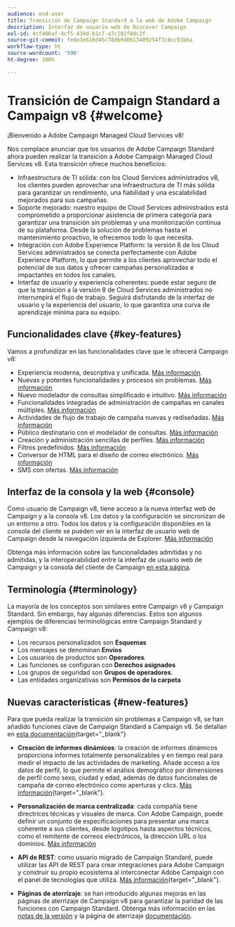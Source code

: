 ```yaml
---
audience: end-user
title: Transición de Campaign Standard a la web de Adobe Campaign
description: Interfaz de usuario web de Discover Campaign
exl-id: 4cf406af-4cf5-434d-b1c7-a7c102f8dc2f
source-git-commit: fede3e616d45c78db9d0613409254f3c8cc93bba
workflow-type: ht
source-wordcount: '590'
ht-degree: 100%

---
```


# Transición de Campaign Standard a Campaign v8 {#welcome}

<!--
We are thrilled to annonce that you, as a Campaign Standard user, can now benefit from the new version of Adobe Campaign Web User Interface. The migration is seemless and will allow you to use all the intuitive features designed to simplify the creation of personalized cross-channel campaigns. Campaign Web User Interface also brings a connected canvas with Adobe Experience Platform for a unified experience.
-->

¡Bienvenido a Adobe Campaign Managed Cloud Services v8!

Nos complace anunciar que los usuarios de Adobe Campaign Standard ahora pueden realizar la transición a Adobe Campaign Managed Cloud Services v8. Esta transición ofrece muchos beneficios:

* Infraestructura de TI sólida: con los Cloud Services administrados v8, los clientes pueden aprovechar una infraestructura de TI más sólida para garantizar un rendimiento, una fiabilidad y una escalabilidad mejorados para sus campañas.
* Soporte mejorado: nuestro equipo de Cloud Services administrados está comprometido a proporcionar asistencia de primera categoría para garantizar una transición sin problemas y una monitorización continua de su plataforma. Desde la solución de problemas hasta el mantenimiento proactivo, le ofrecemos todo lo que necesita.
* Integración con Adobe Experience Platform: la versión 8 de los Cloud Services administrados se conecta perfectamente con Adobe Experience Platform, lo que permite a los clientes aprovechar todo el potencial de sus datos y ofrecer campañas personalizadas e impactantes en todos los canales.
* Interfaz de usuario y experiencia coherentes: puede estar seguro de que la transición a la versión 8 de Cloud Services administrados no interrumpirá el flujo de trabajo. Seguirá disfrutando de la interfaz de usuario y la experiencia del usuario, lo que garantiza una curva de aprendizaje mínima para su equipo.

<!--
As a Campaign Standard user, we now offer you a way to migrate to Adobe Campaign v8. You will benefit from both the new Campaign Web interface and the v8 console.
-->

## Funcionalidades clave {#key-features}

Vamos a profundizar en las funcionalidades clave que le ofrecerá Campaign v8:

* Experiencia moderna, descriptiva y unificada. [Más información](../get-started/connect-to-campaign.md).
* Nuevas y potentes funcionalidades y procesos sin problemas. [Más información](../get-started/user-interface.md)
* Nuevo modelador de consultas simplificado e intuitivo. [Más información](../query/query-modeler-overview.md)
* Funcionalidades integradas de administración de campañas en canales múltiples. [Más información](../msg/gs-messages.md)
* Actividades de flujo de trabajo de campaña nuevas y rediseñadas. [Más información](../workflows/gs-workflows.md)
* Público destinatario con el modelador de consultas. [Más información](../query/query-modeler-overview.md)
* Creación y administración sencillas de perfiles. [Más información](../audience/about-recipients.md)
* Filtros predefinidos. [Más información](../get-started/predefined-filters.md)
* Conversor de HTML para el diseño de correo electrónico. [Más información](../email/existing-content.md)
* SMS con ofertas. [Más información](../msg/offers.md)

## Interfaz de la consola y la web {#console}

Como usuario de Campaign v8, tiene acceso a la nueva interfaz web de Campaign y a la consola v8. Los datos y la configuración se sincronizan de un entorno a otro. Todos los datos y la configuración disponibles en la consola del cliente se pueden ver en la interfaz de usuario web de Campaign desde la navegación izquierda de Explorer. [Más información](../get-started/user-interface.md#user-interface-explorer)

Obtenga más información sobre las funcionalidades admitidas y no admitidas, y la interoperabilidad entre la interfaz de usuario web de Campaign y la consola del cliente de Campaign [en esta página](../get-started/capability-matrix.md).

## Terminología {#terminology}

La mayoría de los conceptos son similares entre Campaign v8 y Campaign Standard. Sin embargo, hay algunas diferencias. Estos son algunos ejemplos de diferencias terminológicas entre Campaign Standard y Campaign v8:

<!--
* Profiles are **Recipients** in the console. [Learn more](../audience/gs-audiences-recipients.md).
* Test profiles are **Seed addresses**. [Learn more](../preview-test/test-deliveries.md).
* The delivery preparation is the **Delivery analysis**. [Learn more](../monitor/prepare-send.md).
* Audiences are **Lists**. [Learn more](../audience/gs-audiences-recipients.md).
-->

* Los recursos personalizados son **Esquemas**
* Los mensajes se denominan **Envíos**
* Los usuarios de productos son **Operadores**.
* Las funciones se configuran con **Derechos asignados**
* Los grupos de seguridad son **Grupos de operadores**.
* Las entidades organizativas son **Permisos de la carpeta**

## Nuevas características {#new-features}

Para que pueda realizar la transición sin problemas a Campaign v8, se han añadido funciones clave de Campaign Standard a Campaign v8. Se detallan en [esta documentación](https://experienceleague.adobe.com/docs/experience-cloud/campaign/campaign-standard-migration-home.html?lang=es){target="_blank"}

* **Creación de informes dinámicos**: la creación de informes dinámicos proporciona informes totalmente personalizables y en tiempo real para medir el impacto de las actividades de marketing. Añade acceso a los datos de perfil, lo que permite el análisis demográfico por dimensiones de perfil como sexo, ciudad y edad, además de datos funcionales de campaña de correo electrónico como aperturas y clics. [Más información](https://experienceleague.adobe.com/docs/experience-cloud/campaign/reporting/get-started-reporting.html?lang=es){target="_blank"}.

* **Personalización de marca centralizada**: cada compañía tiene directrices técnicas y visuales de marca. Con Adobe Campaign, puede definir un conjunto de especificaciones para presentar una marca coherente a sus clientes, desde logotipos hasta aspectos técnicos, como el remitente de correos electrónicos, la dirección URL o los dominios. [Más información](https://experienceleague.adobe.com/docs/experience-cloud/campaign/branding/branding-gs.html?lang=es)

* **API de REST**: como usuario migrado de Campaign Standard, puede utilizar las API de REST para crear integraciones para Adobe Campaign y construir su propio ecosistema al interconectar Adobe Campaign con el panel de tecnologías que utiliza. [Más información](https://experienceleague.adobe.com/docs/experience-cloud/campaign/apis/get-started-apis.html?lang=es){target="_blank"}.

* **Páginas de aterrizaje**: se han introducido algunas mejoras en las páginas de aterrizaje de Campaign v8 para garantizar la paridad de las funciones con Campaign Standard. Obtenga más información en las [notas de la versión](../rn/release-notes.md#new-24-4) y la página de aterrizaje [documentación](../landing-pages/get-started-lp.md).

<!--
* Delivery Alerting: In addition to viewing notifications directly in Campaign, Adobe Campaign also provides an email alerting system to trigger email alerts to users or external stakeholders of important system activities. Create, manage, and receive customizable alerts and dashboards to keep track of delivery successes or failures. Adobe Campaign Delivery Alerting boosts efficiency by keeping all involved Adobe Campaign users in a company automatically informed about the delivery execution status, via email and dashboard. 

* Landing Pages: Landing pages are web forms that can be used to capture information on your audiences, offer subscriptions to a service, display data and grow your database. Landing pages can also be used for acquiring or updating existing profiles, and to set up a double opt-in mechanism, allowing you to to protect the platform from wrong or invalid email addresses, or spambots. [Learn more](../landing-pages/get-started-lp.md)
-->
